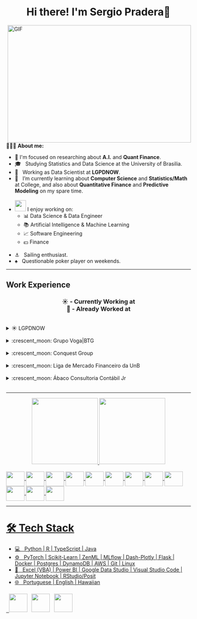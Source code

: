 <h1 align=center>  Hi there! I'm Sergio Pradera👋 </h1>
<img align=right alt="GIF" src="https://github.com/abhisheknaiidu/abhisheknaiidu/blob/master/code.gif?raw=true" width="500" height="320" />

<br>

👨🏻‍💻 **About me:**
- 📌 I'm focused on researching about **A.I.** and **Quant Finance**.
- 🎓 &nbsp; Studying Statistics and Data Science at the University of Brasilia.
- 💼 &nbsp; Working as Data Scientist at **LGPDNOW**.
- 🎨 &nbsp; I’m currently learning about **Computer Science** and **Statistics/Math** at College, and also about **Quantitative Finance** and **Predictive Modeling** on my spare time.<br><br>
- <img src="https://media.giphy.com/media/WUlplcMpOCEmTGBtBW/giphy.gif" width="30">  I enjoy working on:
  - 📊 Data Science & Data Engineer
  - 📚 Artificial Intelligence & Machine Learning
  - 📈 Software Engineering
  - 💵 Finance <br><br>
- ⚓ &nbsp; Sailing enthusiast.
- ♠  &nbsp; Questionable poker player on weekends.

-----

## Work Experience
<h3 align="center">


☀️ - Currently Working at <br>
:crescent_moon: - Already Worked at <br>
 
</h3>
<br>
  
<details>
  <summary>☀️ LGPDNOW</summary>
<br>

[<img align="left" height="27px" width="110px" alt="LGPD" src="https://www.lgpdnow.com.br/wp-content/uploads/2022/01/lgpdnow-logo-oficial.png"/>](https://lgpdnow.com.br/)
**Artificial Intelligence** \
[**LGPDNOW**](https://lgpdnow.com.br) • Data Scientist \
Languages & Technologies: `Python`, `PyTorch`, `MLFlow`, `ZenML`, `VBA`, `SQL`, `DuckDB`, `DynamoDB`, `Docker` \
Skills & Activities: `Development and deployment of chatbots`, `Business Intelligence`, `Data collection and preprocessing`, `Data Base managment`, `Deployment and monitoring of AI models`, `Evaluation and validation of already existing models`, `Model selection and development` \
<br/>
<br/>


</details>

<br>
<details>
  <summary>:crescent_moon: Grupo Voga|BTG</summary>
<br>
<img align="left" height="27px" width="95px" alt="Voga" src="https://6v4985.p3cdn1.secureserver.net/wp-content/uploads/2023/03/logo-grupo-VOGA.png?time=1689017320"/(https://grupovoga.com/)

**Data Analysis** \
[**Grupo Voga|BTG**](https://voga.com.br) • Data & BI Analyst \
Languages & Technologies: `Python`, `Airflow`, `Power BI`, `SSIS`, `Databricks`, `Git`, `Excel`, `VBA`, `SQL`, `SQLServer`, `Mongo DB` \
Skills & Activities: `Leadership & Team Management`, `Financial Data Analysis`, `Business Intelligence`, `RPA`, `Data Base Managment`, `Web Scraping`, `Predictive Sales Modeling`, `Valuation`, `FP&A` 

<br>
<img align="left" height="27px" width="95px" alt="Voga" src="https://6v4985.p3cdn1.secureserver.net/wp-content/uploads/2023/03/logo-grupo-VOGA.png?time=1689017320"/(https://grupovoga.com/)

**Data Science** \
[**Grupo Voga|BTG**](https://voga.com.br) • Intern \
Languages & Technologies: `Python`, `Dash-Plotly`, `Django`, `Power BI`, `Git`, `Excel`, `VBA`, `SQL`, `PostgresSQL`, `DynamoDB`, `Docker` \
Skills & Activities: `Predictive Sales Modeling`, `Backtest & Stress test`, `Business Intelligence`, `RPA`, `Data Base Managment`, `Web Scraping`, `Data Analytics Platform Development`, `IT Support` \
<br/>
<br/>


</details>

<br>

<details>
  <summary>:crescent_moon: Conquest Group</summary>
<br>
  
[<img align="left" height="94px" width="94px" alt="Conquest" src="https://media.licdn.com/dms/image/C4E0BAQHycxBaEn7hqg/company-logo_200_200/0/1554312284724?e=1697068800&v=beta&t=F7te3qsKLxNtCD3nDo8us3X6wye3MWNaS0yFGfn3HjQ"/>](https://www.linkedin.com/company/conquestgroup/about/)

**Investments - Middle Office** \
[**Conquest Group**](https://conquestgroup.com.br) • Trainee \
Languages & Technologies: `Python`, `R`, `Access`, `Power BI`, `Excel`, `VBA` \
Skills & Activities: `Equity Research`, `Valuation`, `Backtest & Stress test`, `Business Intelligence`, `Monthly Economics Reports`, `Investors Relations` \
<br/>

  [<img align="left" height="94px" width="94px" alt="Conquest" src="https://media.licdn.com/dms/image/C4E0BAQHycxBaEn7hqg/company-logo_200_200/0/1554312284724?e=1697068800&v=beta&t=F7te3qsKLxNtCD3nDo8us3X6wye3MWNaS0yFGfn3HjQ"/>](https://www.linkedin.com/company/conquestgroup/about/)

**Investments - Back Office** \
[**Conquest Group**](https://conquestgroup.com.br) • Intern \
Languages & Technologies: `Access`, `Power BI`, `Excel`, `VBA` \
Skills & Activities: `Business Intelligence`, `RPA`, `Data Base Management`, `Web Scraping` \
<br/>
<br/>
  

</details>

<br>

<details>
  <summary>:crescent_moon: Liga de Mercado Financeiro da UnB</summary>
<br>
  
[<img align="left" height="94px" width="94px" alt="LMF" src="https://d1fdloi71mui9q.cloudfront.net/uxesnu8TS9aWxiAOjVon_FIGw8r1UYL1IOb5W"/>](https://www.lmfunb.com)

**President** \
[**LMF - UnB**](https://www.lmfunb.com) • Volunteer \
Languages & Technologies: `Excel`, `VBA`, `Trello`, `Google Data Studio` \
Skills & Activities: `Project Management`, `Asset Allocation`, `Equity Research`, `Valuation`, `Fixed Income`, `Financial Statements Analiysis` \
<br/>
<br/>


</details>

<br>

<details>
  <summary>:crescent_moon: Ábaco Consultoria Contábil Jr</summary>
<br>
  
[<img align="left" height="33px" width="94px" alt="Abaco" src="https://static.wixstatic.com/media/3431ac_00ba962991034fcd885005597ea85c30~mv2.png/v1/fill/w_119,h_27,al_c,q_85,usm_2.00_1.00_0.00,enc_auto/Black%26Blue%20(2).png"/>](https://www.abacoconsultoria.com.br)

**President** \
[**Ábaco Consultoria**](https://www.abacoconsultoria.com.br) • Volunteer \
Languages & Technologies: `Excel`, `VBA`, `Power BI`, `R` \
Skills & Activities: `Financial Planning and Analysis`, `Business Viability Research`, `Tax Planning`, `Valuation`, `Financial Statements Analiysis` \
<br/>
<br/>


</details>

<br>

-----

<div align="center">
  <a href="https://github.com/sergiop29">
  <img height="180em" src="https://github-readme-stats.vercel.app/api?username=sergiop29&show_icons=true&theme=codeSTACKr&include_all_commits=true&count_private=true"/>
  <img height="180em" src="https://github-readme-stats.vercel.app/api/top-langs/?username=sergiop29&layout=compact&langs_count=7&theme=codeSTACKr"/>
</div>
<div style="display: inline_block"><br>
  <img align="center" height="40" width="50" src="https://cdn.jsdelivr.net/gh/devicons/devicon/icons/python/python-original-wordmark.svg" />
  <img align="center" height="40" width="50" src="https://cdn.jsdelivr.net/gh/devicons/devicon@latest/icons/pytorch/pytorch-original.svg" />
  <img align="center" height="40" width="50" src="https://cdn.jsdelivr.net/gh/devicons/devicon@latest/icons/scikitlearn/scikitlearn-original.svg" />  
  <img align="center" height="40" width="50" src="https://cdn.jsdelivr.net/gh/devicons/devicon@latest/icons/flask/flask-original-wordmark.svg" />
  <img align="center" height="40" width="50" src="https://cdn.jsdelivr.net/gh/devicons/devicon/icons/jupyter/jupyter-original-wordmark.svg" />
  <img align="center" height="40" width="50" src="https://cdn.jsdelivr.net/gh/devicons/devicon/icons/r/r-original.svg" />
  <img align="center" height="40" width="50" src="https://cdn.jsdelivr.net/gh/devicons/devicon@latest/icons/typescript/typescript-original.svg" />
  <img align="center" height="40" width="50" src="https://cdn.jsdelivr.net/gh/devicons/devicon/icons/java/java-original-wordmark.svg" />
   <img align="center" height="40" width="50" src="https://cdn.jsdelivr.net/gh/devicons/devicon/icons/postgresql/postgresql-plain-wordmark.svg" />
  <img align="center" height="40" width="50" src="https://cdn.jsdelivr.net/gh/devicons/devicon@latest/icons/dynamodb/dynamodb-original.svg" />
  <img align="center" height="40" width="50" src="https://cdn.jsdelivr.net/gh/devicons/devicon/icons/docker/docker-original-wordmark.svg" /> 
  <img align="center" height="40" width="50" src="https://cdn.jsdelivr.net/gh/devicons/devicon@latest/icons/amazonwebservices/amazonwebservices-original-wordmark.svg" /> 
</div>

-----

<h1>🛠 Tech Stack</h1>

- 💻 &nbsp; Python | R | TypeScript | Java 
- ⚙ &nbsp; PyTorch | Scikit-Learn | ZenML | MLflow | Dash-Plotly | Flask | Docker | Postgres | DynamoDB | AWS | Git | Linux
- 🔧 &nbsp; Excel (VBA) | Power BI | Google Data Studio | Visual Studio Code | Jupyter Notebook | RStudio/Posit
- 🌐 &nbsp; Portuguese | English | Hawaiian

<h3 align="center">
<h3>
&nbsp; <a href="https://www.instagram.com/sergio_pradera/" target="_blank" rel="noopener noreferrer"><img src="https://img.icons8.com/plasticine/100/000000/instagram-new.png" width="50" /></a>  
&nbsp; <a href="https://www.linkedin.com/in/sergiopradera/" target="_blank" rel="noopener noreferrer"><img src="https://img.icons8.com/plasticine/100/000000/linkedin.png" width="50" /></a>
&nbsp; <a href="mailto:sergiopradera29@gmail.com" target="_blank" rel="noopener noreferrer"><img src="https://img.icons8.com/plasticine/100/000000/gmail.png"  width="50" /></a>
<!--
</h3>

<h1 align="center">


 ![Snake animation](https://github.com/sergiop29/sergiop29/blob/output/github-contribution-grid-snake.svg)
 
</h1>
-->
